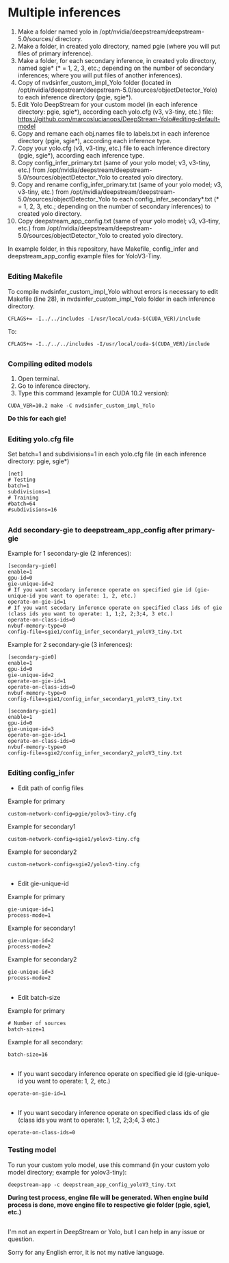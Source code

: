 # Multiple inferences

1. Make a folder named yolo in /opt/nvidia/deepstream/deepstream-5.0/sources/ directory.
2. Make a folder, in created yolo directory, named pgie (where you will put files of primary inference).
3. Make a folder, for each secondary inference, in created yolo directory, named sgie* (* = 1, 2, 3, etc.; depending on the number of secondary inferences; where you will put files of another inferences).
4. Copy of nvdsinfer_custom_impl_Yolo folder (located in /opt/nvidia/deepstream/deepstream-5.0/sources/objectDetector_Yolo) to each inference directory (pgie, sgie*).
5. Edit Yolo DeepStream for your custom model (in each inference directory: pgie, sgie*), according each yolo.cfg (v3, v3-tiny, etc.) file: https://github.com/marcoslucianops/DeepStream-Yolo#editing-default-model
6. Copy and remane each obj.names file to labels.txt in each inference directory (pgie, sgie*), according each inference type.
7. Copy your yolo.cfg (v3, v3-tiny, etc.) file to each inference directory (pgie, sgie*), according each inference type.
8. Copy config_infer_primary.txt (same of your yolo model; v3, v3-tiny, etc.) from /opt/nvidia/deepstream/deepstream-5.0/sources/objectDetector_Yolo to created yolo directory.
8. Copy and rename config_infer_primary.txt (same of your yolo model; v3, v3-tiny, etc.) from /opt/nvidia/deepstream/deepstream-5.0/sources/objectDetector_Yolo to each config_infer_secondary*.txt (* = 1, 2, 3, etc.; depending on the number of secondary inferences) to created yolo directory.
9. Copy deepstream_app_config.txt (same of your yolo model; v3, v3-tiny, etc.) from /opt/nvidia/deepstream/deepstream-5.0/sources/objectDetector_Yolo to created yolo directory.

In example folder, in this repository, have Makefile, config_infer and deepstream_app_config example files for YoloV3-Tiny.

##

### Editing Makefile
To compile nvdsinfer_custom_impl_Yolo without errors is necessary to edit Makefile (line 28), in nvdsinfer_custom_impl_Yolo folder in each inference directory.
```
CFLAGS+= -I../../includes -I/usr/local/cuda-$(CUDA_VER)/include
```
To:
```
CFLAGS+= -I../../../includes -I/usr/local/cuda-$(CUDA_VER)/include
```

##

### Compiling edited models
1. Open terminal.
2. Go to inference directory.
3. Type this command (example for CUDA 10.2 version):
```
CUDA_VER=10.2 make -C nvdsinfer_custom_impl_Yolo
```

**Do this for each gie!**

##

### Editing yolo.cfg file
Set batch=1 and subdivisions=1 in each yolo.cfg file (in each inference directory: pgie, sgie*) 
```
[net]
# Testing
batch=1
subdivisions=1
# Training
#batch=64
#subdivisions=16
```

##

### Add secondary-gie to deepstream_app_config after primary-gie

Example for 1 secondary-gie (2 inferences):
```
[secondary-gie0]
enable=1
gpu-id=0
gie-unique-id=2
# If you want secodary inference operate on specified gie id (gie-unique-id you want to operate: 1, 2, etc.)
operate-on-gie-id=1
# If you want secodary inference operate on specified class ids of gie (class ids you want to operate: 1, 1;2, 2;3;4, 3 etc.)
operate-on-class-ids=0
nvbuf-memory-type=0
config-file=sgie1/config_infer_secondary1_yoloV3_tiny.txt
```
Example for 2 secondary-gie (3 inferences):
```
[secondary-gie0]
enable=1
gpu-id=0
gie-unique-id=2
operate-on-gie-id=1
operate-on-class-ids=0
nvbuf-memory-type=0
config-file=sgie1/config_infer_secondary1_yoloV3_tiny.txt

[secondary-gie1]
enable=1
gpu-id=0
gie-unique-id=3
operate-on-gie-id=1
operate-on-class-ids=0
nvbuf-memory-type=0
config-file=sgie2/config_infer_secondary2_yoloV3_tiny.txt
```

##

### Editing config_infer

* Edit path of config files

Example for primary

```
custom-network-config=pgie/yolov3-tiny.cfg
```

Example for secondary1

```
custom-network-config=sgie1/yolov3-tiny.cfg
```

Example for secondary2

```
custom-network-config=sgie2/yolov3-tiny.cfg
```

##

* Edit gie-unique-id

Example for primary

```
gie-unique-id=1
process-mode=1
```

Example for secondary1

```
gie-unique-id=2
process-mode=2
```

Example for secondary2

```
gie-unique-id=3
process-mode=2
```

##

* Edit batch-size

Example for primary

```
# Number of sources
batch-size=1
```

Example for all secondary:

```
batch-size=16
```

##

* If you want secodary inference operate on specified gie id (gie-unique-id you want to operate: 1, 2, etc.)

```
operate-on-gie-id=1
```

##

* If you want secodary inference operate on specified class ids of gie (class ids you want to operate: 1, 1;2, 2;3;4, 3 etc.)

```
operate-on-class-ids=0
```

### Testing model
To run your custom yolo model, use this command (in your custom yolo model directory; example for yolov3-tiny):

```
deepstream-app -c deepstream_app_config_yoloV3_tiny.txt
```

**During test process, engine file will be generated. When engine build process is done, move engine file to respective gie folder (pgie, sgie1, etc.)**

##

I'm not an expert in DeepStream or Yolo, but I can help in any issue or question.

Sorry for any English error, it is not my native language.
